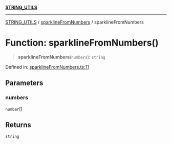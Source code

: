 [**STRING_UTILS**](../../README.md)

***

[STRING_UTILS](../../README.md) / [sparklineFromNumbers](../README.md) / sparklineFromNumbers

# Function: sparklineFromNumbers()

> **sparklineFromNumbers**(`numbers`): `string`

Defined in: [sparklineFromNumbers.ts:11](https://github.com/dailker/everyutil/blob/bb767aea9d58118889b305a48f8f36431b1abbeb/src/string/sparklineFromNumbers.ts#L11)

## Parameters

### numbers

`number`[]

## Returns

`string`
